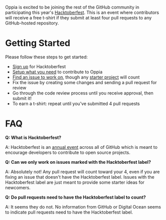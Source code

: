 Oppia is excited to be joining the rest of the GitHub community in participating this year's [Hacktoberfest](https://hacktoberfest.digitalocean.com/). This is an event where contributors will receive a free t-shirt if they submit at least four pull requests to any GitHub-hosted repository.

# Getting Started
Please follow these steps to get started:

* [Sign up](https://hacktoberfest.digitalocean.com/sign_up/register) for Hacktoberfest
* [Setup what you need](https://github.com/oppia/oppia/wiki/Contributing-code-to-Oppia#setting-things-up) to contribute to Oppia
* [Find an issue to work on](https://github.com/oppia/oppia/issues?q=is%3Aopen+is%3Aissue+label%3AHacktoberfest+no%3Aassignee), though any [starter project](https://github.com/oppia/oppia/issues?q=is%3Aopen+is%3Aissue+no%3Aassignee+label%3A%22starter+project%22) will count
* Fix the issue by creating some changes and sending a pull request for review
* Go through the code review process until you receive approval, then submit it!
* To earn a t-shirt: repeat until you've submitted 4 pull requests

# FAQ
**Q: What is Hacktoberfest?**

A: Hacktoberfest is an [annual event](https://github.com/blog/2260-hacktoberfest-is-back) across all of GitHub which is meant to encourage developers to contribute to open source projects.

**Q: Can we only work on issues marked with the Hacktoberfest label?**

A: Absolutely not! Any pull request will count toward your 4, even if you are fixing an issue that doesn't have the Hacktoberfest label. Issues with the Hacktoberfest label are just meant to provide some starter ideas for newcomers.

**Q: Do pull requests need to have the Hacktoberfest label to count?**

A: It seems they do not. No information from GitHub or Digital Ocean seems to indicate pull requests need to have the Hacktoberfest label.
